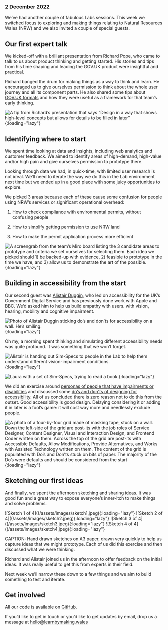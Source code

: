 


### 2 December 2022

We’ve had another couple of fabulous Labs sessions. This week we switched focus to exploring and making things relating to Natural Resources Wales (NRW) and we also invited a couple of special guests.

## Our first expert talk

We kicked-off with a brilliant presentation from Richard Pope, who came to talk to us about product thinking and getting started. His stories and tips from his time shaping and leading the GOV.UK product were insightful and practical.

Richard banged the drum for making things as a way to think and learn. He encouraged us to give ourselves permission to think about the whole user journey and all its component parts. He also shared some tips about [GOV.UK formats](https://flic.kr/p/An8WNz) and how they were useful as a framework for that team’s early thinking.

![A tip from Richard’s presentation that says “Design in a way that shows high-level concepts but allows for details to be filled in later”](/assets/images/papal-message.png){:loading="lazy"}


## Identifying where to start
We spent time looking at data and insights, including web analytics and customer feedback. We aimed to identify areas of high-demand, high-value and/or high pain and give ourselves permission to prototype there.  

Looking through data we had, in quick-time, with limited user research is not ideal. We’ll need to iterate the way we do this in the Lab environment next time but we ended up in a good place with some juicy opportunities to explore.

We picked 3 areas because each of these cause some confusion for people using NRW’s services or significant operational overhead:

1. How to check compliance with environmental permits, without confusing people

1. How to simplify getting permission to use NRW land 

1. How to make the permit application process more efficient

![A screengrab from the team’s Miro board listing the 3 candidate areas to prototype and criteria we set ourselves for selecting them. Each idea we picked should 1) be backed-up with evidence, 2) feasible to prototype in the time we have, and 3) allow us to demonstrate the art of the possible.](/assets/images/where-to-start.png){:loading="lazy"}


## Building in accessibility from the start
Our second guest was [Alistair Duggin](https://twitter.com/dugboticus), who led on accessibility for the UK’s Government Digital Service and has previously done work with Apple and BBC. We’d asked him to help us build empathy with users. with vision, hearing, mobility and cognitive impairment. 

![Photo of Alistair Duggin sticking do’s and don’ts for accessibility on a wall.  He’s smiling.](/assets/images/alistair-duggin-smiling.jpeg){:loading="lazy"}

Oh my, a morning spent thinking and simulating different accessibility needs was quite profound.  It was something that we won’t forget.

![Alistair is handing out Sim-Specs to people in the Lab to help them understand different vision-impairment conditions.](/assets/images/handing-out-specs.jpeg){:loading="lazy"}

![Laura with a set of Sim-Specs, trying to read a book.](/assets/images/laura-sim-specs.jpeg){:loading="lazy"}

We did an exercise around [personas of people that have impairments or disabilities](https://www.gov.uk/government/publications/understanding-disabilities-and-impairments-user-profiles) and discussed some [do’s and don'ts of designing for accessibility](https://accessibility.blog.gov.uk/2016/09/02/dos-and-donts-on-designing-for-accessibility/).  All of us concluded there is zero reason not to do this from the outset. Good accessibility is good design. Delaying considering it or adding it in later is a fool’s game: it will cost way more and needlessly exclude people. 

![A photo of a four-by-four grid made of masking tape, stuck on a wall.  Down the left-side of the grid are post-its with the job roles of Service Designer, Content Designer, Visual and Interaction Design, and Frontend Coder written on them.  Across the top of the grid are post-its with Accessible Defaults, Allow Modifications, Provide Alternatives, and Works with Assisted Technology written on them.  The content of the grid is populated with Do’s and Don’ts stuck on bits of paper.  The majority of the Do’s were defaults and should be considered from the start](/assets/images/accessibility-grid.jpeg){:loading="lazy"}


## Sketching our first ideas
And finally, we spent the afternoon sketching and sharing ideas.  It was good fun and a great way to expose everyone’s inner-itch to make things and solve problems.

![Sketch 1 of 4]((/assets/images/sketch1.jpeg){:loading="lazy"} ![Sketch 2 of 4]((/assets/images/sketch2.jpeg){:loading="lazy"} ![Sketch 3 of 4]((/assets/images/sketch3.jpeg){:loading="lazy"} ![Sketch 4 of 4]((/assets/images/sketch4.jpeg){:loading="lazy"}

CAPTION: Hand drawn sketches on A3 paper, drawn very quickly to help us capture ideas that we might prototype. Each of us did this exercise and then discussed what we were thinking.

Richard and Alistair joined us in the afternoon to offer feedback on the initial ideas. It was really useful to get this from experts in their field.

Next week we’ll narrow these down to a few things and we aim to build something to test and iterate. 


## Get involved
All our code is available on [GitHub](https://github.com/orgs/learnbymakingwales/repositories).

If you’d like to get in touch or you’d like to get updates by email, drop us a message at [hello@learnbymaking.wales](mailTo:hello@learnbymaking.wales)







